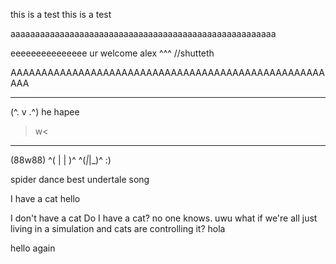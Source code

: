 this is a test
this is a test

aaaaaaaaaaaaaaaaaaaaaaaaaaaaaaaaaaaaaaaaaaaaaaaaaaaaaa

eeeeeeeeeeeeeee
ur welcome alex ^^^
//shutteth

AAAAAAAAAAAAAAAAAAAAAAAAAAAAAAAAAAAAAAAAAAAAAAAAAAAAAA
 _______
(^. v .^)
he hapee
>w<
  _____
 (88w88)
^( | | )^
^(_|_|_)^
:)

spider dance best undertale song


I have a cat
hello

I don't have a cat
Do I have a cat?
no one knows. 
uwu
what if we're all just living in a simulation
and cats are controlling it?
hola

hello again